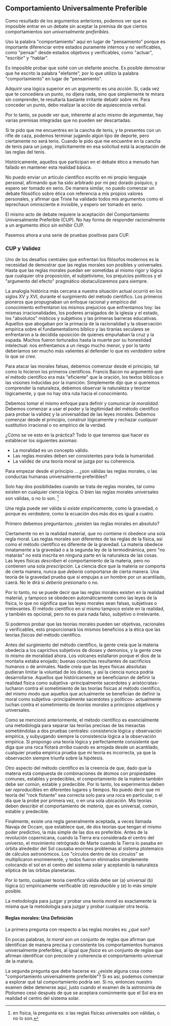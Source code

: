 ## Comportamiento Universalmente Preferible

Como resultado de los argumentos anteriores, podemos ver que es imposible entrar en un debate sin aceptar la premisa de que ciertos comportamientos son *universalmente preferibles*.

Uso la palabra "comportamiento" aquí en lugar de "pensamiento" porque es importante diferenciar entre estados puramente internos y no verificables, como "pensar" desde estados objetivos y verificables, como "actuar", "escribir" y "hablar".

Es imposible probar que soñé con un elefante anoche. Es posible demostrar que he escrito la palabra "elefante", por lo que utilizo la palabra "comportamiento" en lugar de "pensamiento".

Adquirir una lógica superior en un argumento es una *acción*. Si, cada vez que te concediera un punto, no dijera nada, sino que simplemente te mirara sin comprender, te resultaría bastante irritante debatir sobre mí. Para conceder un punto, debo realizar la acción de aquiescencia verbal.

Por lo tanto, se puede ver que, inherente al acto mismo de argumentar, hay varias premisas integradas que no pueden ser descartadas.

Si te pido que me encuentres en la cancha de tenis, y te presentes con un rifle de caza, podemos terminar jugando algún tipo de deporte, pero ciertamente no será tenis. Cuando le pido que me encuentre en la cancha de tenis para un juego, implícitamente en esa solicitud está la aceptación de las reglas del tenis.

Históricamente, aquellos que participan en el debate ético a menudo han fallado en mantener esta realidad básica.

No puedo enviar un artículo científico escrito en mi propio lenguaje personal, afirmando que ha sido arbitrado por mi pez dorado psíquico, y espero ser tomado en serio. De manera similar, no puedo comenzar un debate filosófico sobre ética con referencia a mis propios valores personales, y afirmar que Trixie ha validado todos mis argumentos como el leprechaun omnisciente e invisible, y espero ser tomado en serio.

El mismo acto de debate requiere la aceptación del Comportamiento Universalmente Preferible (CUP). No hay forma de responder racionalmente a un argumento ético *sin* exhibir CUP.

Pasemos ahora a una serie de pruebas positivas para CUP.

### CUP y Validez

Uno de los desafíos centrales que enfrentan los filósofos modernos es la necesidad de demostrar que las reglas morales son posibles y universales. Hasta que las reglas morales puedan ser sometidas al mismo rigor y lógica que cualquier otra proposición, el subjetivismo, los prejuicios políticos y el "argumento del efecto" pragmático obstaculizaremos para siempre.

La analogía histórica más cercana a nuestra situación actual ocurrió en los siglos XV y XVI, durante el surgimiento del método científico. Los primeros pioneros que propugnaban un enfoque racional y empírico del conocimiento enfrentaron los mismos prejuicios que enfrentamos hoy: las mismas irracionalidades, los poderes arraigados de la iglesia y el estado, los "absolutos" místicos y subjetivos y las primeras barreras educativas. Aquellos que abogaban por la primacía de la racionalidad y la observación empírica sobre el fundamentalismo bíblico y las tiranías seculares se enfrentaron a la decidida oposición de quienes empuñaban la cruz y la espada. Muchos fueron torturados hasta la muerte por su honestidad intelectual: nos enfrentamos a un riesgo mucho menor, y por lo tanto deberíamos ser mucho más valientes al defender lo que es *verdadero* sobre lo que *se cree*.

Para atacar las morales falsas, debemos comenzar desde el principio, tal como lo hicieron los primeros científicos. Francis Bacon no argumentó que el método científico era más "eficiente" que la oración, los textos bíblicos o las visiones inducidas por la inanición. Simplemente dijo que si queremos comprender la naturaleza, debemos observar la naturaleza y teorizar lógicamente, y que no hay otra ruta hacia el conocimiento.

Debemos tomar el mismo enfoque para definir y comunicar *la moralidad*. Debemos comenzar a usar el poder y la legitimidad del método científico para probar la validez y la universalidad de las leyes morales. Debemos comenzar desde el principio, construir lógicamente y rechazar *cualquier* sustitutivo irracional o no empírico de la verdad.

¿Cómo se ve esto en la práctica? Todo lo que tenemos que hacer es establecer los siguientes axiomas:

- La moralidad es un concepto válido.
- Las reglas morales deben ser consistentes para toda la humanidad.
- La validez de una teoría moral se juzga por su coherencia.

Para empezar desde el principio ... ¿son válidas las reglas morales, o las conductas humanas universalmente preferibles?

Solo hay dos posibilidades cuando se trata de reglas morales, tal como existen en cualquier ciencia lógica. O bien las reglas morales universales son válidas, o no lo son. [^ 6]

Una regla puede ser válida si *existe empíricamente*, como la gravedad, o porque es *verdadera*, como la ecuación dos más dos es igual a cuatro.

Primero debemos preguntarnos: ¿existen las reglas morales en absoluto?

Ciertamente no en la realidad material, que no contiene ni obedece una sola regla moral. Las reglas morales son diferentes de las reglas de la física, así como el método científico es diferente de la gravedad. La materia obedece innatamente a la gravedad o a la segunda ley de la termodinámica, pero "no matarás" no está inscrita en ninguna parte en la naturaleza de las cosas. Las leyes físicas *describen* el comportamiento de la materia, pero no contienen una sola *prescripción*. La ciencia dice que la materia *se* comporta de cierta manera, nunca que *debería* comportarse de cierta manera. Una teoría de la gravedad prueba que si empujas a un hombre por un acantilado, caerá. No le dirá si *debería* presionarlo o no.

Por lo tanto, no se puede decir que las reglas morales existen en la realidad material, y tampoco se obedecen automáticamente como las leyes de la física, lo que no significa que las leyes morales sean falsas, subjetivas o irrelevantes. El método científico en sí mismo tampoco existe en la realidad, y también es opcional, pero no es para nada falso, subjetivo o irrelevante.

Si podemos probar que las teorías morales pueden ser objetivas, racionales y verificables, esto proporcionará los mismos beneficios a la ética que las teorías *físicas* del método científico.

Antes del surgimiento del método científico, la gente creía que la materia obedecía a los caprichos subjetivos de dioses y demonios, y la gente cree lo mismo de moralidad ahora. Los volcanes estallaron porque el dios de la montaña estaba enojado; buenas cosechas resultantes de sacrificios humanos o de animales. Nadie creía que las leyes físicas absolutas pudieran limitar la voluntad de los dioses, y así la ciencia nunca podría desarrollarse. Aquellos que históricamente se beneficiaron de definir la realidad física como subjetiva -principalmente sacerdotes y aristócratas- lucharon contra el sometimiento de las teorías físicas al método científico, del mismo modo que aquellos que actualmente se benefician de definir la moral como subjetiva -principalmente sacerdotes y políticos- actualmente luchan contra el sometimiento de *teorías morales* a principios objetivos y universales.

Como se mencionó anteriormente, el método científico es esencialmente una metodología para separar las teorías precisas de las inexactas sometiéndolas a dos pruebas centrales: consistencia lógica y observación empírica, y subyugando siempre la consistencia lógica a la observación empírica. Si propongo una teoría lógica y perfectamente consistente que diga que una roca flotará *arriba* cuando es arrojada desde un acantilado, cualquier prueba empírica prueba que mi teoría es incorrecta, ya que la observación siempre triunfa sobre la hipótesis.

Otro aspecto del método científico es la creencia de que, dado que la materia está compuesta de combinaciones de átomos con propiedades comunes, estables y predecibles, el comportamiento de la materia también debe ser común, estable y predecible. Por lo tanto, los experimentos deben ser *reproducibles* en diferentes lugares y tiempos. No puedo decir que mi teoría del "rock flotante" sea correcta solo para una roca en particular, o el día que la probé por primera vez, o en una sola ubicación. Mis teorías deben describir el comportamiento de *materia*, que es universal, común, estable y predecible.

Finalmente, existe una regla generalmente aceptada, a veces llamada Navaja de Occam, que establece que, de dos teorías que tengan el mismo poder predictivo, la más simple de las dos es preferible. Antes de la revolución copernicana, cuando la Tierra era considerada el centro del universo, el movimiento retrógrado de Marte cuando la Tierra lo pasaba en órbita alrededor del Sol causaba enormes problemas al sistema ptolemaico de cálculos astronómicos. Los "círculos dentro de los círculos" se multiplicaron enormemente, y todos fueron eliminados simplemente colocando el sol en el centro del sistema solar y aceptando la naturaleza elíptica de las órbitas planetarias.

Por lo tanto, cualquier teoría científica válida debe ser (a) universal (b) lógica (c) empíricamente verificable (d) reproducible y (e) lo más simple posible.

La metodología para juzgar y probar una teoría *moral* es exactamente la misma que la metodología para juzgar y probar cualquier otra teoría.

#### Reglas morales: Una Definición

La primera pregunta con respecto a las reglas morales es: *¿qué* son?

En pocas palabras, *la moral* son un conjunto de reglas que afirman que identifican de manera precisa y consistente los comportamientos humanos universalmente preferibles, al igual que *física* es un conjunto de reglas que afirman identificar con precisión y coherencia el comportamiento universal de la materia.

La segunda pregunta que debe hacerse es: ¿existe alguna cosa como "comportamiento universalmente preferible"? Si es así, podemos comenzar a explorar qué tal comportamiento podría ser. Si no, entonces nuestro examen debe detenerse aquí, justo cuando el examen de la astronomía de Ptolomeo cesó después de que se aceptara comúnmente que el Sol era en realidad el centro del sistema solar.

[^ 6]: en física, la pregunta es: o las reglas físicas universales son válidas, o no lo son.
